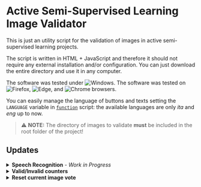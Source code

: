 # Active Semi-Supervised Learning Image Validator

This is just an utility script for the validation of images in active semi-supervised learning projects.

The script is written in HTML + JavaScript and therefore it should not require any external installation and/or configuration.
You can just download the entire directory and use it in any computer.

The software was tested under ![Windows](https://img.shields.io/badge/Windows-0078D6?style=for-the-badge&logo=windows&logoColor=white).
The software was tested on ![Firefox](https://img.shields.io/badge/Firefox-FF7139?style=for-the-badge&logo=Firefox-Browser&logoColor=white), ![Edge](https://img.shields.io/badge/Edge-0078D7?style=for-the-badge&logo=Microsoft-edge&logoColor=white), and ![Chrome](https://img.shields.io/badge/Chrome-yellow?style=for-the-badge) browsers.

You can easily manage the language of buttons and texts setting the `LANGUAGE` variable in [`function`](https://github.com/Nico-Curti/active_learning_validator/blob/main/static/function.js) script: the available languages are only *ita* and *eng* up to now.

> :warning: **NOTE:** The directory of images to validate **must** be included in the root folder of the project!

## Updates

<details><summary><b>Speech Recognition</b> - <i>Work in Progress</i></summary>
  <p>

  **04/05/2023**: with the help of [*Daniele Buschi*](https://github.com/Torbidos7), the new version of the software can be guided using [Speech Recognition](https://github.com/TalAter/annyang).
  The language settings can be customized using the `LANGUAGE` variable and the [`translation`](https://github.com/Nico-Curti/active_learning_validator/blob/main/static/translation.js) file of the project.
  The only browser which supports this function is *Google Chrome* and the use of an *http* server is mandatory.
  For a ready-to-use application of these new features we have provided the [`run.sh`](https://github.com/Nico-Curti/active_learning_validator/blob/main/run.sh) and [`run.ps1`](https://github.com/Nico-Curti/active_learning_validator/blob/main/run.ps1) scripts for the correct launch of the interface via command line.
  For their usage the support of `Python` is required!

  </p>
</details>


<details><summary><b>Valid/Invalid counters</b></summary>
  <p>

  **12/07/2023**: adding real-time counters for valid/invalid images to monitor the status of the validation online.
  This update could be useful to check the effectiveness of the current round of validation and also the rigidity of the validator itself...

  </p>
</details>


<details><summary><b>Reset current image vote</b></summary>
  <p>

  **13/07/2023**: adding the reset of the vote for the current image to keep the possibility to express a 3-class validation as valid-invalid-none.
  This update could be useful to enlarge the possible votes given by the validator (3 is better than 2 😉).

  </p>
</details>
